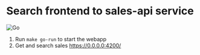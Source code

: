 # Search frontend to sales-api service

![Go](https://github.com/tullo/search/workflows/Go/badge.svg)

1. Run `make go-run` to start the webapp
1. Get and search sales https://0.0.0.0:4200/
